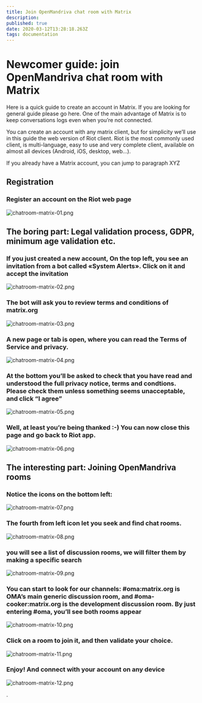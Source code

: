 ```yaml
---
title: Join OpenMandriva chat room with Matrix
description: 
published: true
date: 2020-03-12T13:28:18.263Z
tags: documentation
---
```


# Newcomer guide: join OpenMandriva chat room with Matrix

Here is a quick guide to create an account in Matrix. If you are looking for general guide please go here. One of the main advantage of Matrix is to keep conversations logs even when you’re not connected.

You can create an account with any matrix client, but for simplicity we’ll use in this guide the web version of Riot client. Riot is the most commonly used client, is multi-language, easy to use and very complete client, available on almost all devices (Android, iOS, desktop, web…).

If you already have a Matrix account, you can jump to paragraph XYZ


## Registration

### Register an account on the Riot web page

![chatroom-matrix-01.png](/images/chatroom-matrix-01.png)


## The boring part: Legal validation process, GDPR, minimum age validation etc.
### If you just created a new account, On the top left, you see an invitation from a bot called «System Alerts». Click on it and accept the invitation

![chatroom-matrix-02.png](/images/chatroom-matrix-02.png)

### The bot will ask you to review terms and conditions of matrix.org

![chatroom-matrix-03.png](/images/chatroom-matrix-03.png)

### A new page or tab is open, where you can read the Terms of Service and privacy.

![chatroom-matrix-04.png](/images/chatroom-matrix-04.png)

### At the bottom you’ll be asked to check that you have read and understood the full privacy notice, terms and condtions. Please check them unless something seems unacceptable, and click “I agree”

![chatroom-matrix-05.png](/images/chatroom-matrix-05.png)

### Well, at least you’re being thanked :-) You can now close this page and go back to Riot app.

![chatroom-matrix-06.png](/images/chatroom-matrix-06.png)


## The interesting part: Joining OpenMandriva rooms

### Notice the icons on the bottom left:

![chatroom-matrix-07.png](/images/chatroom-matrix-07.png)

### The fourth from left icon let you seek and find chat rooms.

![chatroom-matrix-08.png](/images/chatroom-matrix-08.png)


### you will see a list of discussion rooms, we will filter them by making a specific search

![chatroom-matrix-09.png](/images/chatroom-matrix-09.png)

### You can start to look for our channels: #oma:matrix.org is OMA’s main generic discussion room, and #oma-cooker:matrix.org is the development discussion room. By just entering #oma, you’ll see both rooms appear

![chatroom-matrix-10.png](/images/chatroom-matrix-10.png)

### Click on a room to join it, and then validate your choice.

![chatroom-matrix-11.png](/images/chatroom-matrix-11.png)

### Enjoy! And connect with your account on any device

![chatroom-matrix-12.png](/images/chatroom-matrix-12.png)

\.


